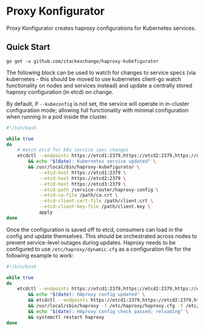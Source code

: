 # Proxy Konfigurator #

Proxy Konfigurator creates haproxy configurations for Kubernetes services.

## Quick Start ##

`go get -u github.com/stackexchange/haproxy-kubefigurator`

The following block can be used to watch for changes to service specs (via kubernetes - this should be moved to use kubernetes client-go watch functionality on nodes and services instead) and update a centrally stored haproxy configuration (in etcd) on change.

By default, if `--kubeconfig` is not set, the service will operate in in-cluster configuration mode; allowing full functionality with minimal configuration when running in a pod inside the cluster.

```bash
#!/bin/bash

while true
do
    # Watch etcd for k8s service spec changes
    etcdctl --endpoints https://etcd1:2379,https://etcd2:2379,https://etcd3:2379 watch -r /registry/services/specs > /dev/null \
        && echo "$(date): Kubernetes service updated" \
        && /usr/local/bin/haproxy-kubefigurator \
            --etcd-host https://etcd1:2379 \
            --etcd-host https://etcd2:2379 \
            --etcd-host https://etcd3:2379 \
            --etcd-path /service-router/haproxy-config \
            --etcd-ca-file /path/ca.crt \
            --etcd-client-cert-file /path/client.crt \
            --etcd-client-key-file /path/client.key \
            apply
done

```

Once the configuration is saved off to etcd, consumers can load in the config and update themselves.  This should be orchestrated across nodes to prevent service-level outages during updates.  Haproxy needs to be configured to use `/etc/haproxy/dynamic.cfg` as a configuration file for the following example to work:

```bash
#!/bin/bash

while true
do
    etcdctl --endpoints https://etcd1:2379,https://etcd2:2379,https://etcd3:2379 watch /stackexchange.com/haproxy-kubefigurator/config > /dev/null \
        && echo "$(date): HAproxy config updated" \
        && etcdctl --endpoints https://etcd1:2379,https://etcd2:2379,https://etcd3:2379 get /stackexchange.com/haproxy-kubefigurator/config > /etc/haproxy/dynamic.cfg \
        && /usr/local/sbin/haproxy -f /etc/haproxy/haproxy.cfg -f /etc/haproxy/dynamic.cfg -c -q \
        && echo "$(date): HAproxy config check passed; reloading" \
        && systemctl restart haproxy
done

```
